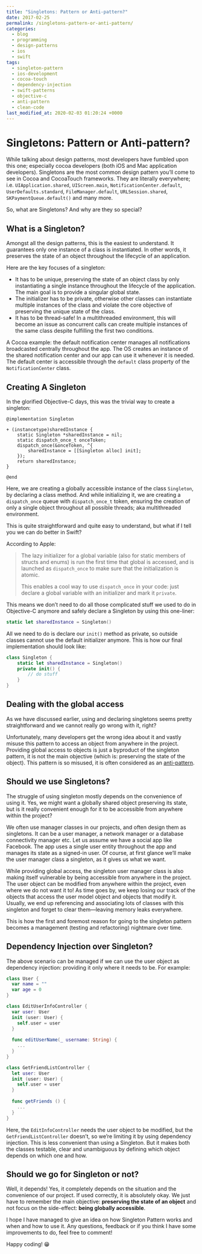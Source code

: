 ```yaml
---
title: "Singletons: Pattern or Anti-pattern?"
date: 2017-02-25
permalink: /singletons-pattern-or-anti-pattern/
categories:
  - blog
  - programming
  - design-patterns
  - ios
  - swift
tags:
  - singleton-pattern
  - ios-development
  - cocoa-touch
  - dependency-injection
  - swift-patterns
  - objective-c
  - anti-pattern
  - clean-code
last_modified_at: 2020-02-03 01:20:24 +0000 
---
```


# Singletons: Pattern or Anti-pattern?

While talking about design patterns, most developers have fumbled upon this one; especially cocoa developers (both iOS and Mac application developers). Singletons are the most common design pattern you’ll come to see in Cocoa and CocoaTouch frameworks. They are literally everywhere; i.e. `UIApplication.shared`, `UIScreen.main`, `NotificationCenter.default`, `UserDefaults.standard`, `FileManager.default`, `URLSession.shared`, `SKPaymentQueue.default()` and many more. 

So, what are Singletons? And why are they so special?

## What is a Singleton?

Amongst all the design patterns, this is the easiest to understand. It guarantees only one instance of a class is instantiated. In other words, it preserves the state of an object throughout the lifecycle of an application.

Here are the key focuses of a singleton:

- It has to be unique, preserving the state of an object class by only instantiating a single instance throughout the lifecycle of the application. The main goal is to provide a singular global state.
- The initializer has to be private, otherwise other classes can instantiate multiple instances of the class and violate the core objective of preserving the unique state of the class.
- It has to be thread-safe! In a multithreaded environment, this will become an issue as concurrent calls can create multiple instances of the same class despite fulfilling the first two conditions.

A Cocoa example: the default notification center manages all notifications broadcasted centrally throughout the app. The OS creates an instance of the shared notification center and our app can use it whenever it is needed. The default center is accessible through the `default` class property of the `NotificationCenter` class.

## Creating A Singleton

In the glorified Objective-C days, this was the trivial way to create a singleton:

```objc
@implementation Singleton

+ (instancetype)sharedInstance {
    static Singleton *sharedInstance = nil;
    static dispatch_once_t onceToken;
    dispatch_once(&onceToken, ^{
        sharedInstance = [[Singleton alloc] init];
    });
    return sharedInstance;
}

@end
```

Here, we are creating a globally accessible instance of the class `Singleton`, by declaring a class method. And while initializing it, we are creating a `dispatch_once` queue with `dispatch_once_t` token, ensuring the creation of only a single object throughout all possible threads; aka multithreaded environment.

This is quite straightforward and quite easy to understand, but what if I tell you we can do better in Swift?

According to Apple:

> The lazy initializer for a global variable (also for static members of structs and enums) is run the first time that global is accessed, and is launched as `dispatch_once` to make sure that the initialization is atomic.
>
> This enables a cool way to use `dispatch_once` in your code: just declare a global variable with an initializer and mark it `private`.

This means we don’t need to do all those complicated stuff we used to do in Objective-C anymore and safely declare a Singleton by using this one-liner:

```swift
static let sharedInstance = Singleton()
```

All we need to do is declare our `init()` method as private, so outside classes cannot use the default initializer anymore. This is how our final implementation should look like:

```swift
class Singleton {
    static let sharedInstance = Singleton()
    private init() {
        // do stuff
    }
}
```

## Dealing with the global access

As we have discussed earlier, using and declaring singletons seems pretty straightforward and we cannot really go wrong with it, right?

Unfortunately, many developers get the wrong idea about it and vastly misuse this pattern to access an object from anywhere in the project. Providing global access to objects is just a byproduct of the singleton pattern, it is not the main objective (which is: preserving the state of the object). This pattern is so misused, it is often considered as an [anti-pattern](https://en.wikipedia.org/wiki/Anti-pattern).

## Should we use Singletons?

The struggle of using singleton mostly depends on the convenience of using it. Yes, we might want a globally shared object preserving its state, but is it really convenient enough for it to be accessible from anywhere within the project?

We often use manager classes in our projects, and often design them as singletons. It can be a user manager, a network manager or a database connectivity manager etc. Let us assume we have a social app like Facebook. The app uses a single user entity throughout the app and manages its state as a signed-in user. Of course, at first glance we’ll make the user manager class a singleton, as it gives us what we want.

While providing global access, the singleton user manager class is also making itself vulnerable by being accessible from anywhere in the project. The user object can be modified from anywhere within the project, even where we do not want it to! As time goes by, we keep losing our track of the objects that access the user model object and objects that modify it. Usually, we end up referencing and associating lots of classes with this singleton and forget to clear them—leaving memory leaks everywhere.

This is how the first and foremost reason for going to the singleton pattern becomes a management (testing and refactoring) nightmare over time.

## Dependency Injection over Singleton?

The above scenario can be managed if we can use the user object as dependency injection: providing it only where it needs to be. For example:

```swift
class User {
  var name = ""
  var age = 0
}

class EditUserInfoController {
  var user: User
  init (user: User) {
    self.user = user
  }
  
  func editUserName(_ username: String) {
    ...
  }
}

class GetFriendListController {
  let user: User
  init (user: User) {
    self.user = user
  }
  
  func getFriends () {
    ...
  }
}
```

Here, the `EditInfoController` needs the user object to be modified, but the `GetFriendListController` doesn’t, so we’re limiting it by using dependency injection. This is less convenient than using a Singleton. But it makes both the classes testable, clear and unambiguous by defining which object depends on which one and how.

## Should we go for Singleton or not?

Well, it depends! Yes, it completely depends on the situation and the convenience of our project. If used correctly, it is absolutely okay. We just have to remember the main objective: **preserving the state of an object** and not focus on the side-effect: **being globally accessible**.

I hope I have managed to give an idea on how Singleton Pattern works and when and how to use it. Any questions, feedback or if you think I have some improvements to do, feel free to comment!

Happy coding! 😁
